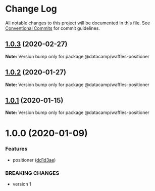 # Change Log

All notable changes to this project will be documented in this file.
See [Conventional Commits](https://conventionalcommits.org) for commit guidelines.

## [1.0.3](https://github.com/datacamp/design-system/compare/@datacamp/waffles-positioner@1.0.2...@datacamp/waffles-positioner@1.0.3) (2020-02-27)

**Note:** Version bump only for package @datacamp/waffles-positioner





## [1.0.2](https://github.com/datacamp/design-system/compare/@datacamp/waffles-positioner@1.0.1...@datacamp/waffles-positioner@1.0.2) (2020-01-27)

**Note:** Version bump only for package @datacamp/waffles-positioner





## [1.0.1](https://github.com/datacamp/design-system/compare/@datacamp/waffles-positioner@1.0.0...@datacamp/waffles-positioner@1.0.1) (2020-01-15)

**Note:** Version bump only for package @datacamp/waffles-positioner





# 1.0.0 (2020-01-09)


### Features

* positioner ([dd1d3ae](https://github.com/datacamp/design-system/commit/dd1d3ae))


### BREAKING CHANGES

* version 1
